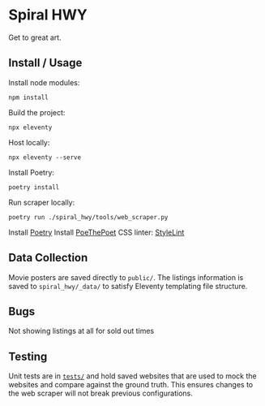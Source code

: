 # Spiral HWY

Get to great art.

## Install / Usage

Install node modules:
```
npm install
```



Build the project:
```
npx eleventy
```

Host locally:
```
npx eleventy --serve
```

Install Poetry:
```
poetry install
```

Run scraper locally:
```
poetry run ./spiral_hwy/tools/web_scraper.py 
```


Install [Poetry](https://python-poetry.org/docs/#installation)
Install [PoeThePoet](https://pipx.pypa.io/stable/)
CSS linter: [StyleLint](https://stylelint.io/user-guide/get-started)


## Data Collection

Movie posters are saved directly to `public/`. The listings information is saved to `spiral_hwy/_data/` to satisfy Eleventy templating file structure.

## Bugs

Not showing listings at all for sold out times

## Testing

Unit tests are in [`tests/`](spiral_hwy/tests) and hold saved websites that are used to mock the websites and compare against the ground truth. This ensures changes to the web scraper will not break previous configurations.
